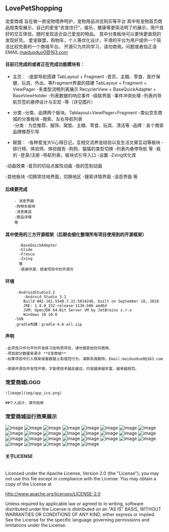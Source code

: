 ## LovePetShopping

宠爱商城
旨在做一款宠物喂养呵护，宠物用品浏览购买等平台
其中有宠物首页商品按类型展示，自己的爱宠“衣食住行”，娱乐，健康等更简洁明了的展示，用户良好的交互体验，随时发现适合自己爱宠的物品。
其中分类板块可以更快更直观的发现好货。
爱宠联盟，购物车，个人等优化设计，平滑的平台为用户提供一个简洁比较完善的一个商城平台。
开源只为共同学习，请勿商用。问题或者指正请EMAIL:maiduoduo0@163.com


#### 目前已完成的或者正在完成功能模块有：

 - 主页：
		-底部导航搭建  TabLayout + Fragment
		-首页、主粮、零食、医疗保健、玩具、外出、等Fragment界面的搭建  TabLayout + Fragment + ViewPager
		-多类型流畅列表展示  RecyclerView + BaseQuickAdapter + BaseViewHolder
		-列表数据的响应事件
		-级联界面
		-事件冲突处理
		-列表内导航页签的悬停设计与实现
		-等（详见图片）


 - 分类
		-分类、品牌两个板块。Tablayout+ViewPager+Fragment
		-类似京东商城的分类板块
		-搜索、左右导航列表  
		-分类：为您推荐、服饰、窝垫、主粮、零食、玩具、清洁等
		-品牌：各个商家品牌推荐引导
	

 - 联盟：
		-各种爱宠大V心得日记，互相交流养宠经验以及生活文章互动等板块
		-排行榜、体验师、体验报告
		-狗狗、猫猫的类型切换
		-列表内悬停导航
		等
 -我的
		-登录/注册
		-导航列表，板块式引导入口
		-设置
		-Zxing优化库
	
 -动画效果
		-首页的切站点属性动画
		-我的签到动画

 -其他板块
		-切换常住地界面，切换地区
		-搜索详情界面
		-消息界面
		等

#### 后续要完成

		- 消息界面
		-购物车板块
		-消息推送
		-商品详情
		等

#### 其中使用的三方开源框架（后期会细化整理所有项目使用到的开源框架）
		  -BaseQuickAdapter
		  -Glide
		  -Fresco
		  -Zxing
		  等
		  -感谢开源，感谢项目中的开源方

#### 环境
		 -AndroidStudio3.2
			-Android Studio 3.2
			Build #AI-181.5540.7.32.5014246, built on September 18, 2018
			JRE: 1.8.0_152-release-1136-b06 amd64
			JVM: OpenJDK 64-Bit Server VM by JetBrains s.r.o
			Windows 10 10.0
		-SVN
		_gradle构建：gradle-4.6-all.zip
  
#### 声明
	-此项目只作为平时开发练习及构思项目，请勿做其他任何商用，
	-项目部分数据来源于 **E宠商城**
	-如果项目中引入框架或者数据上有侵范行为，请联系我删除。Email:maiduoduo0@163.com
	
	-感谢开源及开发性环境，才能使技术越走越远，内容越来越丰富，越来越规范。

### 宠爱商城LOGO 
	![image](img/app_ico.png)
	
	##个人设计，请勿他用

### 宠爱商城运行效果展示

![image](img/LPSP_a.jpg)
![image](img/LPSP_b.jpg)
![image](img/LPSP_c.jpg)
![image](img/LPSP_d.jpg)
![image](img/LPSP_e.jpg)
![image](img/LPSP_f.jpg)
![image](img/LPSP_g.jpg)
![image](img/LPSP_h.jpg)
![image](img/LPSP_i.jpg)
![image](img/LPSP_j.jpg)
![image](img/LPSP_k.jpg)
![image](img/LPSP_l.jpg)
![image](img/LPSP_m.jpg)
![image](img/LPSP_n.jpg)
![image](img/LPSP_o.jpg)
![image](img/LPSP_p.jpg)
![image](img/LPSP_q.jpg)
![image](img/LPSP_r.jpg)
![image](img/LPSP_s.jpg)
![image](img/LPSP_t.jpg)
![image](img/LPSP_u.jpg)
![image](img/LPSP_v.jpg)
![image](img/LPSP_w.jpg)
![image](img/LPSP_x.jpg)
![image](img/LPSP_y.jpg)
![image](img/LPSP_z.jpg)
![image](img/LPSP_aa.jpg)
![image](img/LPSP_ab.jpg)
![image](img/LPSP_ac.jpg)




#### 关于LICENSE
<br/>
Licensed under the Apache License, Version 2.0 (the "License");
you may not use this file except in compliance with the License.
You may obtain a copy of the License at

   http://www.apache.org/licenses/LICENSE-2.0

Unless required by applicable law or agreed to in writing, software
distributed under the License is distributed on an "AS IS" BASIS,
WITHOUT WARRANTIES OR CONDITIONS OF ANY KIND, either express or implied.
See the License for the specific language governing permissions and
limitations under the License.
